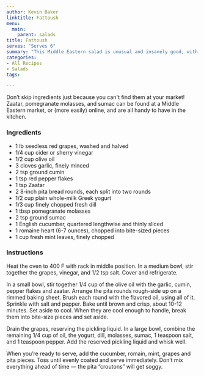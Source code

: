 ```yaml
---
author: Kevin Baker
linktitle: Fattoush
menu:
  main:
    parent: salads
title: Fattoush
serves: "Serves 6"
summary: "This Middle Eastern salad is unusual and insanely good, with crunchy “croutons” made of shards of pita bread."
categories:
- All Recipes
- Salads
tags:

---
```

Don’t skip ingredients just because you can't find them at your market! Zaatar, pomegranate molasses, and sumac can be found at a Middle Eastern market, or (more easily) online, and are all handy to have in the kitchen.

### Ingredients

<div class="ingredient-list">

* 1 lb seedless red grapes, washed and halved
* 1/4 cup cider or sherry vinegar
* 1/2 cup olive oil
* 3 cloves garlic, finely minced
* 2 tsp ground cumin
* 1 tsp red pepper flakes
* 1 tsp Zaatar 
* 2 8-inch pita bread rounds, each split into two rounds
* 1/2 cup plain whole-milk Greek yogurt
* 1/3 cup finely chopped fresh dill
* 1 tbsp pomegranate molasses
* 2 tsp ground sumac 
* 1 English cucumber, quartered lengthwise and thinly sliced
* 1 romaine heart (6-7 ounces), chopped into bite-sized pieces
* 1 cup fresh mint leaves, finely chopped

</div>

### Instructions
Heat the oven to 400 F with rack in middle position. In a medium bowl, stir together the grapes, vinegar, and 1/2 tsp salt. Cover and refrigerate. 

In a small bowl, stir together 1/4 cup of the olive oil with the garlic, cumin, pepper flakes and zaatar. Arrange the pita rounds rough-side up on a rimmed baking sheet. Brush each round with the flavored oil, using all of it. Sprinkle with salt and pepper. Bake until brown and crisp, about 10-12 minutes. Set aside to cool.  When they are cool enough to handle, break them into bite-size pieces and set aside.

Drain the grapes, reserving the pickling liquid. In a large bowl, combine the remaining 1/4 cup of oil, the yogurt, dill, molasses, sumac, 1 teaspoon salt, and 1 teaspoon pepper. Add the reserved pickling liquid and whisk well. 

When you’re ready to serve, add the cucumber, romain, mint, grapes and pita pieces. Toss until evenly coated and serve immediately. Don’t mix everything ahead of time — the pita “croutons” will get soggy.
